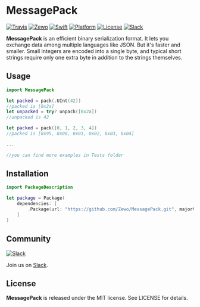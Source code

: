 MessagePack
==========

[![Travis][travis-image]][travis-url]
[![Zewo][zewo-image]][zewo-url]
[![Swift][swift-badge]][swift-url]
[![Platform][platform-badge]][platform-url]
[![License][mit-badge]][mit-url]
[![Slack][slack-badge]][slack-url]

**MessagePack** is an efficient binary serialization format. It lets you exchange data among multiple languages like JSON. But it's faster and smaller. Small integers are encoded into a single byte, and typical short strings require only one extra byte in addition to the strings themselves.

## Usage

```swift
import MessagePack

let packed = pack(.UInt(42))
//packed is [0x2a]
let unpacked = try? unpack([0x2a])
//unpacked is 42

let packed = pack([0, 1, 2, 3, 4]) 
//packed is [0x95, 0x00, 0x01, 0x02, 0x03, 0x04]

...

//you can find more examples in Tests folder
```

## Installation

```swift
import PackageDescription

let package = Package(
    dependencies: [
        .Package(url: "https://github.com/Zewo/MessagePack.git", majorVersion: 0, minor: 4)
    ]
)
```

## Community

[![Slack][slack-image]][slack-url]

Join us on [Slack](http://slack.zewo.io).

License
-------

**MessagePack** is released under the MIT license. See LICENSE for details.

[swift-badge]: https://img.shields.io/badge/Swift-3.0-orange.svg?style=flat
[swift-url]: https://swift.org
[platform-badge]: https://img.shields.io/badge/Platform-Mac%20%26%20Linux-lightgray.svg?style=flat
[platform-url]: https://swift.org
[mit-badge]: https://img.shields.io/badge/License-MIT-blue.svg?style=flat
[mit-url]: https://tldrlegal.com/license/mit-license
[slack-image]: http://s13.postimg.org/ybwy92ktf/Slack.png
[slack-badge]: https://zewo-slackin.herokuapp.com/badge.svg
[slack-url]: http://slack.zewo.io
[travis-image]: https://travis-ci.org/Zewo/MessagePack.svg?branch=master
[travis-url]: https://travis-ci.org/Zewo/MessagePack
[zewo-image]: https://img.shields.io/badge/Zewo-0.5-FE3762.svg?style=flat
[zewo-url]: http://zewo.io
